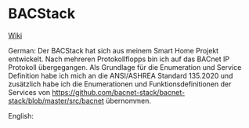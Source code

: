 # BACStack
[Wiki](https://github.com/HomeAutomationComponents/BACStack/wiki/General)

German:
Der BACStack hat sich aus meinem Smart Home Projekt entwickelt.
Nach mehreren Protokollflopps bin ich auf das BACnet IP Protokoll übergegangen.
Als Grundlage für die Enumeration und Service Definition habe ich mich an die ANSI/ASHREA Standard 135.2020 und zusätzlich habe ich die Enumerationen und Funktionsdefinitionen der Services von
https://github.com/bacnet-stack/bacnet-stack/blob/master/src/bacnet übernommen. 


English:
